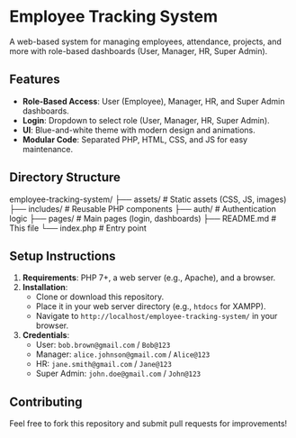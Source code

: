 # Employee Tracking System

A web-based system for managing employees, attendance, projects, and more with role-based dashboards (User, Manager, HR, Super Admin).

## Features
- **Role-Based Access**: User (Employee), Manager, HR, and Super Admin dashboards.
- **Login**: Dropdown to select role (User, Manager, HR, Super Admin).
- **UI**: Blue-and-white theme with modern design and animations.
- **Modular Code**: Separated PHP, HTML, CSS, and JS for easy maintenance.

## Directory Structure
employee-tracking-system/
├── assets/           # Static assets (CSS, JS, images)
├── includes/         # Reusable PHP components
├── auth/             # Authentication logic
├── pages/            # Main pages (login, dashboards)
├── README.md         # This file
└── index.php         # Entry point


## Setup Instructions
1. **Requirements**: PHP 7+, a web server (e.g., Apache), and a browser.
2. **Installation**:
   - Clone or download this repository.
   - Place it in your web server directory (e.g., `htdocs` for XAMPP).
   - Navigate to `http://localhost/employee-tracking-system/` in your browser.
3. **Credentials**:
   - User: `bob.brown@gmail.com` / `Bob@123`
   - Manager: `alice.johnson@gmail.com` / `Alice@123`
   - HR: `jane.smith@gmail.com` / `Jane@123`
   - Super Admin: `john.doe@gmail.com` / `John@123`

## Contributing
Feel free to fork this repository and submit pull requests for improvements!
